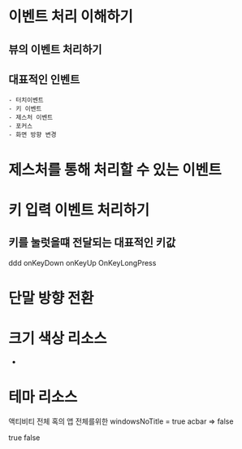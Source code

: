 
# 이벤트 처리 이해하기

## 뷰의 이벤트 처리하기

## 대표적인 인벤트
    - 터치이벤트
    - 키 이벤트
    - 제스처 이벤트
    - 포커스
    - 화면 방향 변경

# 제스처를 통해 처리할 수 있는 이벤트 

# 키 입력 이벤트 처리하기

## 키를 눌럿을떄 전달되는 대표적인 키값
ddd
onKeyDown
onKeyUp
OnKeyLongPress

# 단말 방향 전환 

    



# 크기 색상 리소스

*



# 테마 리소스  
 액티비티 전체 혹의 앱 전체를위한
windowsNoTitle  = true
acbar => false

<item name="windowNoTitle">true</item>
<item name="windowActionBar">false</item>


